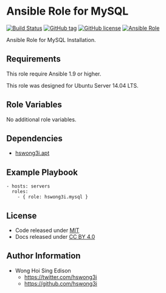 Ansible Role for MySQL
======================

[![Build Status](https://travis-ci.org/pantarei/ansible-role-mysql.svg?branch=master)](https://travis-ci.org/pantarei/ansible-role-mysql)
 [![GitHub tag](https://img.shields.io/github/tag/pantarei/ansible-role-mysql.svg)](https://github.com/pantarei/ansible-role-mysql)
 [![GitHub license](https://img.shields.io/github/license/pantarei/ansible-role-mysql.svg)](https://github.com/pantarei/ansible-role-mysql/blob/master/LICENSE)
 [![Ansible Role](https://img.shields.io/ansible/role/5975.svg)](https://galaxy.ansible.com/detail#/role/5975)

Ansible Role for MySQL Installation.

Requirements
------------

This role require Ansible 1.9 or higher.

This role was designed for Ubuntu Server 14.04 LTS.

Role Variables
--------------

No additional role variables.

Dependencies
------------

-   [hswong3i.apt](https://galaxy.ansible.com/detail#/role/5970)

Example Playbook
----------------

    - hosts: servers
      roles:
        - { role: hswong3i.mysql }

License
-------

-   Code released under [MIT](https://github.com/hswong3i/ansible-role-mysql/blob/master/LICENSE)
-   Docs released under [CC BY 4.0](http://creativecommons.org/licenses/by/4.0/)

Author Information
------------------

-   Wong Hoi Sing Edison
    -   <https://twitter.com/hswong3i>
    -   <https://github.com/hswong3i>

